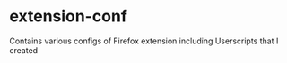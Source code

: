 # extension-conf
Contains various configs of Firefox extension including Userscripts that I created
